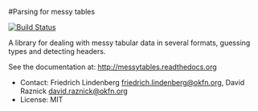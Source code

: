 #Parsing for messy tables

[![Build Status](https://travis-ci.org/okfn/messytables.png)](https://travis-ci.org/okfn/messytables)

A library for dealing with messy tabular data in several formats, guessing 
types and detecting headers.

See the documentation at: http://messytables.readthedocs.org

* Contact: Friedrich Lindenberg <friedrich.lindenberg@okfn.org>, David Raznick
  <david.raznick@okfn.org>
* License: MIT

